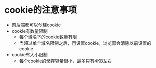 # cookie的注意事项

* 前后端都可以创建cookie
* cookie有数量限制
  * 每个域名下的cookie数量有限
  * 当超过单个域名限制之后，再设置cookie，浏览器会清除以前设置的cookie
* cookie有大小限制
  * 每个cookie的储存容量很小，最多只有4KB左右